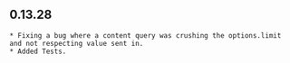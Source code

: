 ## 0.13.28

    * Fixing a bug where a content query was crushing the options.limit and not respecting value sent in.
    * Added Tests.

